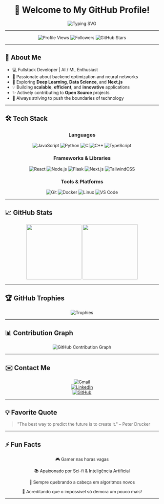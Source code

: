 <!-- PROFILE README DANILO -->

<div align="center">

# 🚀 Welcome to My GitHub Profile!

<img src="https://readme-typing-svg.demolab.com?font=Fira+Code&size=32&pause=1000&color=00FF00&center=true&vCenter=true&width=600&lines=Hi!+I'm+Danilo+%F0%9F%91%8B;Fullstack+Developer;AI+%2F+ML+Enthusiast;Building+the+Future+with+Code!" alt="Typing SVG" />

---

![Profile Views](https://komarev.com/ghpvc/?username=danilo631&color=00FFFF&style=flat-square)
![Followers](https://img.shields.io/github/followers/danilo631?label=Followers&style=social)
![GitHub Stars](https://img.shields.io/github/stars/danilo631?style=social)

</div>

---

## 🚀 About Me

- 💻 Fullstack Developer | AI / ML Enthusiast
- 🔧 Passionate about backend optimization and neural networks
- 🌱 Exploring **Deep Learning**, **Data Science**, and **Next.js**
- 💡 Building **scalable**, **efficient**, and **innovative** applications
- ✨ Actively contributing to **Open Source** projects
- 🎯 Always striving to push the boundaries of technology

---

## 🛠️ Tech Stack

<div align="center">

### Languages
<p>
  <img src="https://skillicons.dev/icons?i=js" alt="JavaScript" />
  <img src="https://skillicons.dev/icons?i=py" alt="Python" />
  <img src="https://skillicons.dev/icons?i=c" alt="C" />
  <img src="https://skillicons.dev/icons?i=cpp" alt="C++" />
  <img src="https://skillicons.dev/icons?i=ts" alt="TypeScript" />
</p>

### Frameworks & Libraries
<p>
  <img src="https://skillicons.dev/icons?i=react" alt="React" />
  <img src="https://skillicons.dev/icons?i=nodejs" alt="Node.js" />
  <img src="https://skillicons.dev/icons?i=flask" alt="Flask" />
  <img src="https://skillicons.dev/icons?i=nextjs" alt="Next.js" />
  <img src="https://skillicons.dev/icons?i=tailwind" alt="TailwindCSS" />
</p>

### Tools & Platforms
<p>
  <img src="https://skillicons.dev/icons?i=git" alt="Git" />
  <img src="https://skillicons.dev/icons?i=docker" alt="Docker" />
  <img src="https://skillicons.dev/icons?i=linux" alt="Linux" />
  <img src="https://skillicons.dev/icons?i=vscode" alt="VS Code" />
</p>

</div>

---

## 📈 GitHub Stats

<div align="center">

<img height="180em" src="https://github-readme-stats.vercel.app/api?username=danilo631&show_icons=true&theme=dark&include_all_commits=true&count_private=true"/>
<img height="180em" src="https://github-readme-stats.vercel.app/api/top-langs/?username=danilo631&layout=compact&langs_count=10&theme=dark"/>

</div>

---

## 🏆 GitHub Trophies

<div align="center">
  <img src="https://github-profile-trophy.vercel.app/?username=danilo631&theme=onedark&no-frame=true&no-bg=true&margin-w=4" alt="Trophies" />
</div>

---

## 📊 Contribution Graph

<div align="center">
  <img src="https://ghchart.rshah.org/danilo631" alt="GitHub Contribution Graph" />
</div>

---

## ✉️ Contact Me

<div align="center">

[![Gmail](https://img.shields.io/badge/-Gmail-EA4335?style=for-the-badge&logo=gmail&logoColor=white)](mailto:defreitasfernandesdanilo81@gmail.com)  
[![LinkedIn](https://img.shields.io/badge/-LinkedIn-0077B5?style=for-the-badge&logo=linkedin&logoColor=white)](https://www.linkedin.com/in/danilo-de-freitas-fernandes-28545a352/)  
[![GitHub](https://img.shields.io/badge/-GitHub-181717?style=for-the-badge&logo=github&logoColor=white)](https://github.com/danilo631)

</div>


---

## 💡 Favorite Quote

> "The best way to predict the future is to create it." – Peter Drucker

---

## ⚡ Fun Facts

<div align="center">
  <p>🎮 Gamer nas horas vagas</p>
  <p>📚 Apaixonado por Sci-fi & Inteligência Artificial</p>
  <p>🔧 Sempre quebrando a cabeça em algoritmos novos</p>
  <p>🌱 Acreditando que o impossível só demora um pouco mais!</p>
</div>

---

